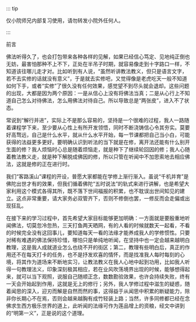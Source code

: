 ::: tip

仅小院师兄内部复习使用，请勿转发小院外任何人。

:::

前言

​          佛法听得久了，也会打包带来各种各样的见解，如果已经信心笃定、见地纯正倒也无妨，最害怕那种不上不下，正处在半吊子时期，就容易像走到十字路口一样，不知道该往哪儿走才对。比如听到有人说，“虽然听讲教法教义，但只是语言文字，若不去实修的话就没有意义”，于是就去实修吧，又觉得像是老虎吃天一般不知道如何下手，或者“实修”了很久没有任何效果，感觉望不到尽头就会退却。这些问题的出现，大都是因为两个原因：一是从信心上没有将佛法当真；二是从心行上不知道自己怎么对待佛法，怎么用佛法对待自己。所以导致总是“两张皮”，进入不了状态。

​         常说到“解行并进”，实际上不是那么容易的，坚持是一个很难的过程，我人一路随着课程学下来，至少要从心性上有所开发领悟，同时不断浇铸信心令其夯实。莫要好高骛远，自己是什么水平，就从什么水平开始，每一节课都把自己当小白，可能获得的法益更多更好。要明确认识到听法的当下就是在修，离开法还能有什么别开生面的修？我人烦恼时心总是随着烦恼走，就是种下了继续轮回因的修；我人心随着教法教义走，就是种下解脱成佛因的修，所以只管在听闻中不加思索地去相应佛法，这就是修的正在进行时。

​         我们“客路溪山”课程的开设，普愿大家都能在学修上渐行渐入。虽说“千机并育”是佛陀出世才有的效果，但我们循着佛陀“五时说法”的轨式来进行讲解，也是希望大家利用这个模式各得其所，既不落下世间福报的积累，也不耽误出世间知见的建立。这点非常重要，请大家务必双管齐下，否则不修倒也罢，一修反而会走偏或出现狂乱。         

​         在接下来的学习过程中，首先希望大家目标能够更加明确：一方面就是要殷重地听闻佛法，切莫忽冷忽热，三天打鱼两天晒网，有的人看的时候就数天一起看，不看的时候完全没有这回事儿，要知道每天一看的法缘才能养成我人的学修惯性。只要对稀有难遇的佛法保持珍惜，哪怕只是单纯地听闻，在坚持中也一定会越来越明白教理，这是我人成就道业怎么也绕不开的街区；第二，教理有些明白后，真正的作用还不在每天打卡的任务，也不是抒发欢喜的情怀，而是找准我人每时每刻的心境，将其作为道场来不断地实习，让教法教义在我人心地中起到功用，比如我人听得一句教理法义，印象深刻极其相应，若在业风吹荡境界出现的时候，能够想得起来，就可以当下观照，说服自己随顺正念，数数勘验效果，也许会持续失败，终有一天会开始起到作用，这就是无上的修行；另外，我人学修过程中滋生的疑惑，随着闻思的深入，迎刃而解是自然而然的事，这得益于从闻思中积累的断疑能力，除非你长期心不在焉，否则会越来越胸有成竹轻装上路；当然，许多同修都已经在念佛求生西方极乐世界的道上，此听闻的法缘可作为莲品增上的资粮，经文中讲到的“明第一义”，正是说的这个道理。